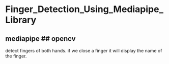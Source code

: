 # Finger_Detection_Using_Mediapipe_Library
## mediapipe ## opencv 
detect fingers of both hands.
if we close a finger it will display the name of the finger.
